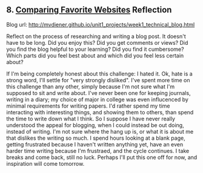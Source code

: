 ## 8. [Comparing Favorite Websites](8_technical_blog/readme.md) Reflection

Blog url: http://mvdiener.github.io/unit1_projects/week1_technical_blog.html

Reflect on the process of researching and writing a blog post. It doesn't have to be long. Did you enjoy this? Did you get comments or views? Did you find the blog helpful to your learning? Did you find it cumbersome? Which parts did you feel best about and which did you feel less certain about?

If I'm being completely honest about this challenge: I hated it. Ok, hate is a strong word, I'll settle for "very strongly disliked". I've spent more time on this challenge than any other, simply because I'm not sure what I'm supposed to sit and write about. I've never been one for keeping journals, writing in a diary; my choice of major in college was even influcenced by minimal requirements for writing papers. I'd rather spend my time interacting with interesting things, and showing them to others, than spend the time to write down what I think. So I suppose I have never really understood the appeal for blogging, when I could instead be out doing, instead of writing. I'm not sure where the hang up is, or what it is about me that dislikes the writing so much. I spend hours looking at a blank page, getting frustrated because I haven't written anything yet, have an even harder time writing because I'm frustraed, and the cycle continues. I take breaks and come back, still no luck. Perhaps I'll put this one off for now, and inspiration will come tomorrow.